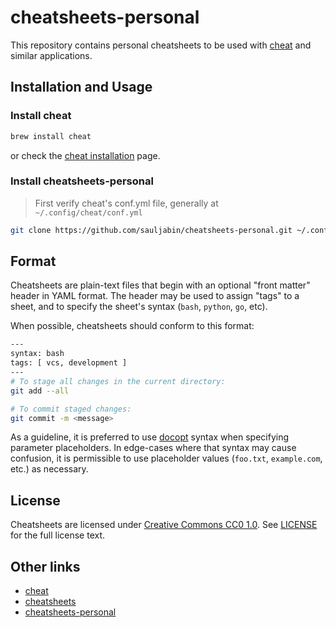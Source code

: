 # cheatsheets-personal

This repository contains personal cheatsheets to be used with
[cheat][] and similar applications.

## Installation and Usage

### Install cheat

```sh
brew install cheat
```

or check the [cheat installation] page.

### Install cheatsheets-personal

> First verify cheat's conf.yml file, generally at `~/.config/cheat/conf.yml`

```sh
git clone https://github.com/sauljabin/cheatsheets-personal.git ~/.config/cheat/cheatsheets/personal
```

## Format

Cheatsheets are plain-text files that begin with an optional "front matter"
header in YAML format. The header may be used to assign "tags" to a sheet, and
to specify the sheet's syntax (`bash`, `python`, `go`, etc).

When possible, cheatsheets should conform to this format:

```sh
---
syntax: bash
tags: [ vcs, development ]
---
# To stage all changes in the current directory:
git add --all

# To commit staged changes:
git commit -m <message>
```

As a guideline, it is preferred to use [docopt][] syntax when specifying
parameter placeholders. In edge-cases where that syntax may cause confusion, it
is permissible to use placeholder values (`foo.txt`, `example.com`, etc.) as
necessary.

## License

Cheatsheets are licensed under [Creative Commons CC0 1.0][cc0]. See
[LICENSE][] for the full license text.

## Other links

- [cheat][]
- [cheatsheets][]
- [cheatsheets-personal][]

[LICENSE]: https://github.com/sauljabin/cheatsheets-personal/blob/main/LICENSE
[cc0]: https://creativecommons.org/publicdomain/zero/1.0/legalcode
[cheat]:  https://github.com/cheat/cheat
[docopt]: http://docopt.org
[cheatsheets]: https://github.com/cheat/cheatsheets
[cheatsheets-personal]: https://github.com/sauljabin/cheatsheets-personal
[cheat installation]: https://github.com/cheat/cheat/blob/master/INSTALLING.md